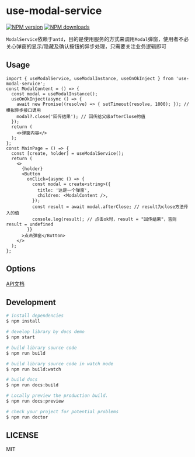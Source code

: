 # use-modal-service

[![NPM version](https://img.shields.io/npm/v/use-modal-service.svg?style=flat)](https://npmjs.org/package/use-modal-service)
[![NPM downloads](http://img.shields.io/npm/dm/use-modal-service.svg?style=flat)](https://npmjs.org/package/use-modal-service)

`ModalService`依赖于`antd`，目的是使用服务的方式来调用`Modal`弹窗，使用者不必关心弹窗的显示/隐藏及确认按钮的异步处理，只需要关注业务逻辑即可

## Usage

```tsx
import { useModalService, useModalInstance, useOnOkInject } from 'use-modal-service';
const ModalContent = () => {
  const modal = useModalInstance();
  useOnOkInject(async () => {
    await new Promise((resolve) => { setTimeout(resolve, 1000); }); // 模拟异步接口调用
    modal?.close('回传结果'); // 回传给父级afterClose的值
  });
  return (
    <>弹窗内容</>
  );
};
const MainPage = () => {
  const [create, holder] = useModalService();
  return (
    <>
      {holder}
      <Button
        onClick={async () => {
          const modal = create<string>({
            title: '这是一个弹窗',
            children: <ModalContent />,
          });
          const result = await modal.afterClose; // result为close方法传入的值
          console.log(result); // 点击ok时，result = "回传结果"，否则 result = undefined
        }}
      >点击弹窗</Button>
    </>
  );
};
```

## Options

[API文档](https://lemonied.github.io/use-modal-service)

## Development

```bash
# install dependencies
$ npm install

# develop library by docs demo
$ npm start

# build library source code
$ npm run build

# build library source code in watch mode
$ npm run build:watch

# build docs
$ npm run docs:build

# Locally preview the production build.
$ npm run docs:preview

# check your project for potential problems
$ npm run doctor
```

## LICENSE

MIT
